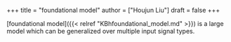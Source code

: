 +++
title = "foundational model"
author = ["Houjun Liu"]
draft = false
+++

[foundational model]({{< relref "KBhfoundational_model.md" >}}) is a large model which can be generalized over multiple input signal types.

